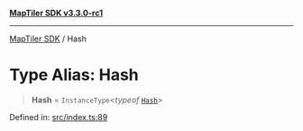 [**MapTiler SDK v3.3.0-rc1**](../README.md)

***

[MapTiler SDK](../README.md) / Hash

# Type Alias: Hash

> **Hash** = `InstanceType`\<*typeof* [`Hash`](../variables/Hash.md)\>

Defined in: [src/index.ts:89](https://github.com/maptiler/maptiler-sdk-js/blob/d9cb958ebf063ecde2f6f583eb172e5a83460e6a/src/index.ts#L89)
